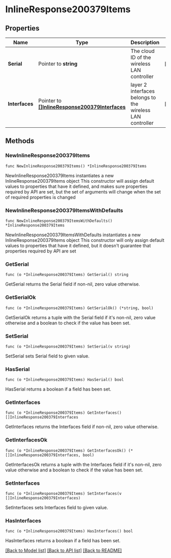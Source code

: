 # InlineResponse200379Items

## Properties

Name | Type | Description | Notes
------------ | ------------- | ------------- | -------------
**Serial** | Pointer to **string** | The cloud ID of the wireless LAN controller | [optional] 
**Interfaces** | Pointer to [**[]InlineResponse200379Interfaces**](InlineResponse200379Interfaces.md) | layer 2 interfaces belongs to the wireless LAN controller | [optional] 

## Methods

### NewInlineResponse200379Items

`func NewInlineResponse200379Items() *InlineResponse200379Items`

NewInlineResponse200379Items instantiates a new InlineResponse200379Items object
This constructor will assign default values to properties that have it defined,
and makes sure properties required by API are set, but the set of arguments
will change when the set of required properties is changed

### NewInlineResponse200379ItemsWithDefaults

`func NewInlineResponse200379ItemsWithDefaults() *InlineResponse200379Items`

NewInlineResponse200379ItemsWithDefaults instantiates a new InlineResponse200379Items object
This constructor will only assign default values to properties that have it defined,
but it doesn't guarantee that properties required by API are set

### GetSerial

`func (o *InlineResponse200379Items) GetSerial() string`

GetSerial returns the Serial field if non-nil, zero value otherwise.

### GetSerialOk

`func (o *InlineResponse200379Items) GetSerialOk() (*string, bool)`

GetSerialOk returns a tuple with the Serial field if it's non-nil, zero value otherwise
and a boolean to check if the value has been set.

### SetSerial

`func (o *InlineResponse200379Items) SetSerial(v string)`

SetSerial sets Serial field to given value.

### HasSerial

`func (o *InlineResponse200379Items) HasSerial() bool`

HasSerial returns a boolean if a field has been set.

### GetInterfaces

`func (o *InlineResponse200379Items) GetInterfaces() []InlineResponse200379Interfaces`

GetInterfaces returns the Interfaces field if non-nil, zero value otherwise.

### GetInterfacesOk

`func (o *InlineResponse200379Items) GetInterfacesOk() (*[]InlineResponse200379Interfaces, bool)`

GetInterfacesOk returns a tuple with the Interfaces field if it's non-nil, zero value otherwise
and a boolean to check if the value has been set.

### SetInterfaces

`func (o *InlineResponse200379Items) SetInterfaces(v []InlineResponse200379Interfaces)`

SetInterfaces sets Interfaces field to given value.

### HasInterfaces

`func (o *InlineResponse200379Items) HasInterfaces() bool`

HasInterfaces returns a boolean if a field has been set.


[[Back to Model list]](../README.md#documentation-for-models) [[Back to API list]](../README.md#documentation-for-api-endpoints) [[Back to README]](../README.md)



